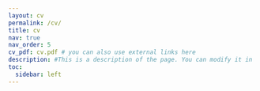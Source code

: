 ```yaml
---
layout: cv
permalink: /cv/
title: cv
nav: true
nav_order: 5
cv_pdf: cv.pdf # you can also use external links here
description: #This is a description of the page. You can modify it in '_pages/cv.md'. You can also change or remove the top pdf download button.
toc:
  sidebar: left
---
```

